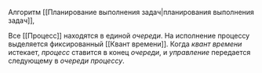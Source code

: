 Алгоритм [[Планирование выполнения задач|планирования выполнения задач]], 

Все [[Процесс]] находятся в единой *очереди*. На исполнение процессу выделяется фиксированный [[Квант времени]]. Когда *квант времени* истекает, *процесс* ставится в конец *очереди*, и *управление* передается следующему в *очереди* *процессу*.

